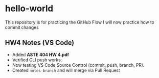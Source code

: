 # hello-world
This repository is for practicing the GitHub Flow
I will now practice how to commit changes
## HW4 Notes (VS Code)
- Added **ASTE 404 HW 4.pdf**
- Verified CLI push works.
- Now testing VS Code Source Control (commit, push, branch, PR).
- Created `notes-branch` and will merge via Pull Request